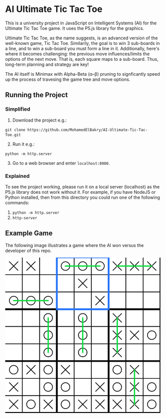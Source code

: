 # AI Ultimate Tic Tac Toe
This is a university project in JavaScript on Intelligent Systems (AI) for the Ultimate Tic Tac Toe game.
It uses the P5.js library for the graphics.

Ultimate Tic Tac Toe, as the name suggests, is an advanced version of the well-known game, Tic Tac Toe.
Similarily, the goal is to win 3 sub-boards in a line, and to win a sub-board you must form a line in it. Additionally, here's where it becomes challenging:
the previous move influences/limits the options of the next move. That is, each square maps to a sub-board. Thus, long-term planning and strategy are key! 

The AI itself is Minimax with Alpha-Beta (α–β) pruning to signficantly speed up the process of travesing the game tree and move options.

## Running the Project
### Simplified
  1. Download the project e.g.: 
 ```shell
 git clone https://github.com/MohamedElBakry/AI-Ultimate-Tic-Tac-Toe.git
 ```
  2. Run it e.g.: 
  ```shell
  python -m http.server
  ```
  3. Go to a web browser and enter `localhost:8000`.

### Explained
To see the project working, please run it on a local server (localhost) as the P5.js library does not work without it.
For example, if you have NodeJS or Python installed, then from this directory you could run one of the following commands:
  1. `python -m http.server`
  2. `http-server`
  
 ## Example Game
 The following image illustrates a game where the AI won versus the developer of this repo.
 
 ![The AI being victorious over a human.](images/Example-AI-Victory.png)
